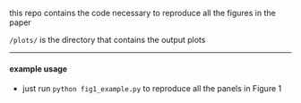 this repo contains the code necessary to reproduce all the figures in the paper

`/plots/` is the directory that contains the output plots

------------------------

#### example usage
- just run `python fig1_example.py` to reproduce all the panels in Figure 1

